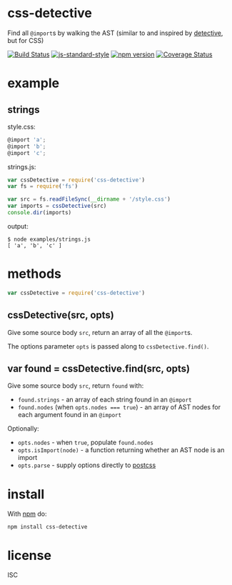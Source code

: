 # css-detective

Find all `@import`s by walking the AST (similar to and inspired by [detective](https://github.com/substack/node-detective), but for CSS)

<!-- VDOC.badges travis; standard; npm; coveralls -->
<!-- DON'T EDIT THIS SECTION (including comments), INSTEAD RE-RUN `vdoc` TO UPDATE -->
[![Build Status](https://travis-ci.org/vigour-io/css-detective.svg?branch=master)](https://travis-ci.org/vigour-io/css-detective)
[![js-standard-style](https://img.shields.io/badge/code%20style-standard-brightgreen.svg)](http://standardjs.com/)
[![npm version](https://badge.fury.io/js/css-detective.svg)](https://badge.fury.io/js/css-detective)
[![Coverage Status](https://coveralls.io/repos/github/vigour-io/css-detective/badge.svg?branch=master)](https://coveralls.io/github/vigour-io/css-detective?branch=master)

<!-- VDOC END -->

# example

## strings

style.css:

``` js
@import 'a';
@import 'b';
@import 'c';
```

strings.js:

``` js
var cssDetective = require('css-detective')
var fs = require('fs')

var src = fs.readFileSync(__dirname + '/style.css')
var imports = cssDetective(src)
console.dir(imports)
```

output:

```
$ node examples/strings.js
[ 'a', 'b', 'c' ]
```

# methods

``` js
var cssDetective = require('css-detective')
```

## cssDetective(src, opts)

Give some source body `src`, return an array of all the `@import`s.

The options parameter `opts` is passed along to `cssDetective.find()`.

## var found = cssDetective.find(src, opts)

Give some source body `src`, return `found` with:

* `found.strings` - an array of each string found in an `@import`
* `found.nodes` (when `opts.nodes === true`) - an array of AST nodes for each
argument found in an `@import`

Optionally:

* `opts.nodes` - when `true`, populate `found.nodes`
* `opts.isImport(node)` - a function returning whether an AST node is an import
* `opts.parse` - supply options directly to
[postcss](https://npmjs.org/package/postcss)

# install

With [npm](https://npmjs.org) do:

```
npm install css-detective
```

# license

ISC